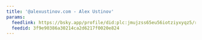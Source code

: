 ```yaml
---
title: '@alexustinov.com - Alex Ustinov'
params:
  feedlink: https://bsky.app/profile/did:plc:jmujzss65eu56iotziyxyqz5/rss
  feedid: 3f9e90386a30214ca2d6217f0020e824
---
```


